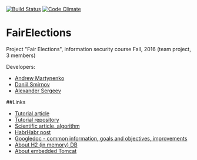 [![Build Status](https://travis-ci.org/sanekas/fair-elections.svg?branch=master)](https://travis-ci.org/sanekas/fair-elections)
[![Code Climate](https://codeclimate.com/github/sanekas/FairElections/badges/gpa.svg)](https://codeclimate.com/github/sanekas/FairElections)

# FairElections
Project "Fair Elections", information security course
Fall, 2016 (team project, 3 members)

Developers:
* [Andrew Martynenko](https://github.com/Anrymart)
* [Daniil Smirnov](https://github.com/kventos)
* [Alexander Sergeev](https://github.com/sanekas)

##Links
* [Tutorial article](http://kielczewski.eu/2014/12/spring-boot-security-application/)
* [Tutorial repository](https://github.com/bkielczewski/example-spring-boot-security)
* [Scientific article, algorithm](http://people.csail.mit.edu/rivest/RivestSmith-ThreeVotingProtocolsThreeBallotVAVAndTwin.pdf)
* [HabrHabr post](https://habrahabr.ru/post/156825/)
* [Googledoc - common information, goals and objectives, improvements](https://docs.google.com/document/u/1/d/19R7bXON6pg3gUt15ifT-KnZj8W9ayUV4YSHmF3IJWKs/edit)
* [About H2 (in memory) DB](http://www.h2database.com/html/features.html#in_memory_databases)
* [About embedded Tomcat](https://spring.io/blog/2014/03/07/deploying-spring-boot-applications)



